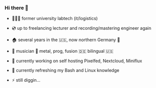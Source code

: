 ### Hi there 👋

- 🧑🏼‍💻 former university labtech (it/logistics) 
- 💿 up to freelancing lecturer and recording/mastering engineer again 
- 🏠 several  years in the 🇺🇸, now northern Germany 🌊
- 🎸 musician 🤘 metal, prog, fusion 🇩🇪 bilingual 🇺🇸

- 🔭 currently working on self hosting Pixelfed, Nextcloud, Miniflux
- 🌱 currently refreshing my Bash and Linux knowledge
- ⚡ still diggin…


